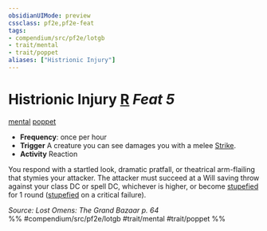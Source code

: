 ```yaml
---
obsidianUIMode: preview
cssclass: pf2e,pf2e-feat
tags:
- compendium/src/pf2e/lotgb
- trait/mental
- trait/poppet
aliases: ["Histrionic Injury"]
---
```

# Histrionic Injury  [R](rules/core-rulebook/chapter-9-playing-the-game.md#Actions "Reaction") *Feat 5*  
[mental](rules/traits/mental.md "Mental Effect Trait")  [poppet](rules/traits/poppet-lotgb.md "Poppet Ancestry & Heritage Trait")  

- **Frequency**: once per hour
- **Trigger** A creature you can see damages you with a melee [Strike](rules/actions/strike.md).
- **Activity** Reaction

You respond with a startled look, dramatic pratfall, or theatrical arm-flailing that stymies your attacker. The attacker must succeed at a Will saving throw against your class DC or spell DC, whichever is higher, or become [stupefied](rules/conditions.md#Stupefied) for 1 round ([stupefied](rules/conditions.md#Stupefied) on a critical failure).

*Source: Lost Omens: The Grand Bazaar p. 64*  
%% #compendium/src/pf2e/lotgb #trait/mental #trait/poppet %%